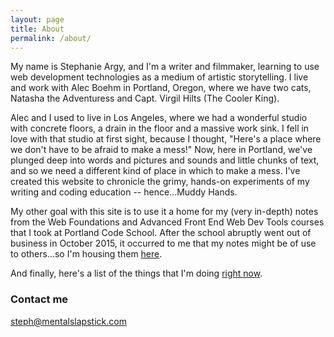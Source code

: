 ```yaml
---
layout: page
title: About
permalink: /about/
---
```


My name is Stephanie Argy, and I'm a writer and filmmaker, learning to use web development technologies as a medium of artistic storytelling. I live and work with Alec Boehm in Portland, Oregon, where we have two cats, Natasha the Adventuress and Capt. Virgil Hilts (The Cooler King).

Alec and I used to live in Los Angeles, where we had a wonderful studio with concrete floors, a drain in the floor and a massive work sink. I fell in love with that studio at first sight, because I thought, "Here's a place where we don't have to be afraid to make a mess!" Now, here in Portland, we've plunged deep into words and pictures and sounds and little chunks of text, and so we need a different kind of place in which to make a mess. I've created this website to chronicle the grimy, hands-on experiments of my writing and coding education -- hence...Muddy Hands.

My other goal with this site is to use it a home for my (very in-depth) notes from the Web Foundations and Advanced Front End Web Dev Tools courses that I took at Portland Code School. After the school abruptly went out of business in October 2015, it occurred to me that my notes might be of use to others...so I'm housing them <a href="../pcsnotes/">here</a>.

And finally, here's a list of the things that I'm doing <a href="../now/">right now</a>.


### Contact me

[steph@mentalslapstick.com](mailto:steph@mentalslapstick.com)